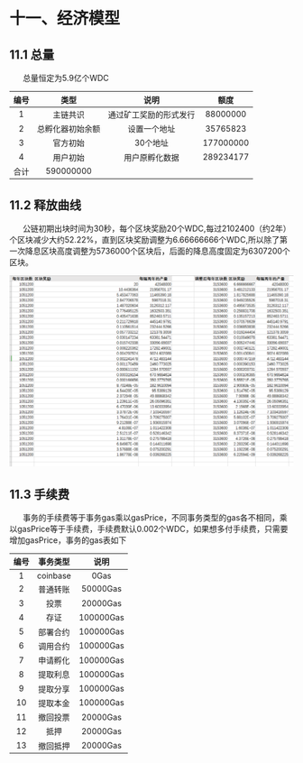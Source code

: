 # 十一、经济模型
## 11.1 总量
&#160;&#160;&#160;&#160;&#160;&#160;总量恒定为5.9亿个WDC

|编号| 类型|说明|额度
|:----:|:----:|:----:|:----:
|1 | 主链共识|通过矿工奖励的形式发行|88000000
|2| 总孵化器初始余额|设置一个地址|35765823
|3|官方初始|30个地址|177000000
|4|用户初始|用户原孵化数据|289234177
|合计|590000000

## 11.2 释放曲线
&#160;&#160;&#160;&#160;&#160;&#160;公链初期出块时间为30秒，每个区块奖励20个WDC,每过2102400（约2年）个区块减少大约52.22%，直到区块奖励调整为6.66666666个WDC,所以除了第一次降息区块高度调整为5736000个区块后，后面的降息高度固定为6307200个区块。

![经济模型](img/economic.png)

## 11.3  手续费
&#160;&#160;&#160;&#160;&#160;&#160;事务的手续费等于事务gas乘以gasPrice，不同事务类型的gas各不相同，乘以gasPrice等于手续费，手续费默认0.002个WDC，如果想多付手续费，只需要增加gasPrice，事务的gas表如下

|编号| 事务类型|说明
|:----:|:----:|:----:|
|1| coinbase|0Gas
|2| 普通转账|50000Gas
|3|投票|20000Gas
|4|存证|100000Gas
|5|部署合约|100000Gas
|6|调用合约|100000Gas
|7|申请孵化|100000Gas
|8|提取利息|100000Gas
|9|提取分享|100000Gas
|10|提取本金|100000Gas
|11|撤回投票|20000Gas
|12|抵押|20000Gas
|13|撤回抵押|20000Gas